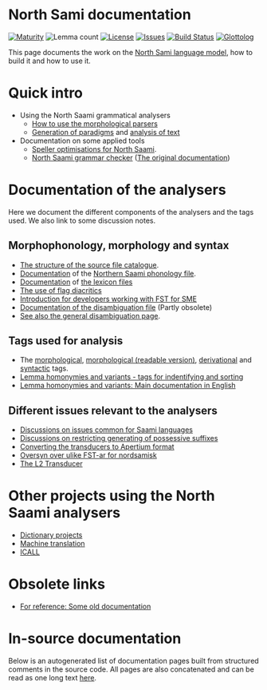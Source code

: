 # North Sami documentation

[![Maturity](https://img.shields.io/endpoint?url=https%3A%2F%2Fraw.githubusercontent.com%2Fgiellalt%2Flang-sme%2Fgh-pages%2Fmaturity.json)](https://giellalt.github.io/MaturityClassification.html)
![Lemma count](https://img.shields.io/endpoint?url=https%3A%2F%2Fraw.githubusercontent.com%2Fgiellalt%2Flang-sme%2Fgh-pages%2Flemmacount.json)
[![License](https://img.shields.io/github/license/giellalt/lang-sme)](https://github.com/giellalt/lang-sme/blob/main/LICENSE)
[![Issues](https://img.shields.io/github/issues/giellalt/lang-sme)](https://github.com/giellalt/lang-sme/issues)
[![Build Status](https://builds.giellalt.org/api/badge/lang-sme?label=CI)](https://builds.giellalt.org/pipelines/lang-sme/builds/latest)
[![Glottolog](https://img.shields.io/badge/Glottolog-green)](https://glottolog.org/resource/languoid/id/nort2671)

This page documents the work on the [North Sami language model](http://github.com/giellalt/lang-sme), how to build it and how to use it.

# Quick intro

- Using the North Saami grammatical analysers
	-   [How to use the morphological parsers](/tools/docu-sme-manual.html)
	-   [Generation of paradigms](http://giellatekno.uit.no/cgi/p-sme.sme.html) and
    [analysis of text](http://giellatekno.uit.no/cgi/d-sme.sme.html)
- Documentation on some applied tools
	- [Speller optimisations for North Saami](SpellerConfiguration.html).
	- [North Saami grammar checker](gramcheck/index.md) ([The original documentation](https://giellalt.github.io/proof/gramcheck/NortSaamiGrammarchecker.html))
    


# Documentation of the analysers
Here we document the different components of the analysers and the tags used. We also link to some discussion notes.

## Morphophonology, morphology and syntax

-   [The structure of the source file catalogue](/infra/infraremake/NewinfraCatalogues.html).
-   [Documentation](docu-sme-twol.html) of the
    [Northern Saami phonology file](https://giellalt.com/giellalt/lang-sme/src/fst/phonology.twolc).
-   [Documentation](docu-sme-lex.html) of
    [the lexicon files](https://giellalt.com/giellalt/lang-sme/src/fst/)
-   [The use of flag diacritics](docu-sme-flag-diacritics.html)
-   [Introduction for developers working with FST for SME](sme-fst-guide.md)
-   [Documentation of the disambiguation file](docu-sme-dis.html) (Partly obsolete)
-   [See also the general disambiguation page](/ling/docu-disambiguation.html).

## Tags used for analysis

-   The [morphological](docu-sme-grammartags.html),
    [morphological (readable version)](docu-mini-smi-grammartags.html), [derivational](https://giellalt.github.io/lang/common/DerivationOverview.html) and
    [syntactic](/lang/common/docu-sme-syntaxtags.html) tags.
-   [Lemma homonymies and variants - tags for indentifying and sorting](/lang/smi/lemma.html)
-   [Lemma homonymies and variants: Main documentation in English](/common/Variation_in_lexc.html)

## Different issues relevant to the analysers

-   [Discussions on issues common for Saami languages](/lang/smi/index.html)
-   [Discussions on restricting generating of possessive suffixes](PXdiscussion.html)
-   [Converting the transducers to Apertium format](ConvertingToApertium.html)
-   [Oversyn over ulike FST-ar for nordsamisk](KompilereFST.html)
-   [The L2 Transducer](TheL2Transducer.html)



# Other projects using the North Saami analysers

-   [Dictionary projects](/dicts/dicts.html)
-   [Machine translation](/mt/MachineTranslation.html)
-   [ICALL](https://giellalt.uit.no/ped/index.html)

# Obsolete links

- [For reference: Some old documentation](old-documentation.md)

# In-source documentation

Below is an autogenerated list of documentation pages built from structured
comments in the source code. All pages are also concatenated and can be read
as one long text [here](sme.md).
